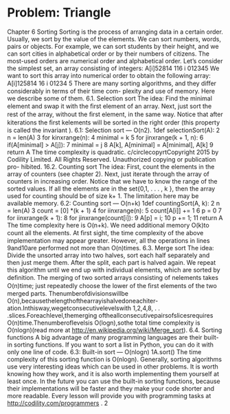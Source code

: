 # Problem: Triangle

Chapter 6
Sorting
Sorting is the process of arranging data in a certain order. Usually, we sort by the value of the
elements. We can sort numbers, words, pairs or objects. For example, we can sort students
by their height, and we can sort cities in alphabetical order or by their numbers of citizens.
The most-used orders are numerical order and alphabetical order. Let’s consider the simplest
set, an array consisting of integers:
A[i]52814 116
i 012345
We want to sort this array into numerical order to obtain the following array:
A[i]125814 16
i 01234 5
There are many sorting algorithms, and they diﬀer considerably in terms of their time com-
plexity and use of memory. Here we describe some of them.
6.1. Selection sort
The idea: Find the minimal element and swap it with the ﬁrst element of an array. Next,
just sort the rest of the array, without the ﬁrst element, in the same way.
Notice that after kiterations the ﬁrst kelements will be sorted in the right order (this
property is called the invariant ).
6.1: Selection sort — O(n2).
1def selectionSort(A):
2 n = len(A)
3 for kinxrange(n):
4 minimal = k
5 for jinxrange(k + 1, n):
6 if(A[minimal] > A[j]):
7 minimal = j
8 A[k], A[minimal] = A[minimal], A[k]
9 return A
The time complexity is quadratic.
c/circlecopyrtCopyright 2015 by Codility Limited. All Rights Reserved. Unauthorized copying or publication pro-
hibited.
16.2. Counting sort
The idea: First, count the elements in the array of counters (see chapter 2). Next, just iterate
through the array of counters in increasing order.
Notice that we have to know the range of the sorted values. If all the elements are in the
set{0,1, . . . , k }, then the array used for counting should be of size k+ 1. The limitation here
may be available memory.
6.2: Counting sort — O(n+k)
1def countingSort(A, k):
2 n = len(A)
3 count = [0] *(k + 1)
4 for iinxrange(n):
5 count[A[i]] += 1
6 p = 0
7 for iinxrange(k + 1):
8 for jinxrange(count[i]):
9 A[p] = i;
10 p += 1;
11 return A
The time complexity here is O(n+k). We need additional memory O(k)to count all the
elements. At ﬁrst sight, the time complexity of the above implementation may appear greater.
However, all the operations in lines 9and10are performed not more than O(n)times.
6.3. Merge sort
The idea: Divide the unsorted array into two halves, sort each half separately and then just
merge them.
After the split, each part is halved again. We repeat this algorithm until we end up
with individual elements, which are sorted by deﬁnition. The merging of two sorted arrays
consisting of nelements takes O(n)time; just repeatedly choose the lower of the ﬁrst elements
of the two merged parts.
Thenumberofdivisionswillbe O(n),becausethelengthofthearrayishalvedoneachiter-
ation.Inthisway,wegetconsecutivelevelswith 1,2,4,8, . . .slices.Foreachlevel,themerging
oftheallconsecutivepairsofslicesrequires O(n)time.Thenumberoflevelsis O(logn),sothe
total time complexity is O(nlogn)(read more at http://en.wikipedia.org/wiki/Merge_sort).
6.4. Sorting functions
A big advantage of many programming languages are their built-in sorting functions. If you
want to sort a list in Python, you can do it with only one line of code.
6.3: Built-in sort — O(nlogn)
1A.sort()
The time complexity of this sorting function is O(nlogn). Generally, sorting algorithms use
very interesting ideas which can be used in other problems. It is worth knowing how they
work, and it is also worth implementing them yourself at least once. In the future you can
use the built-in sorting functions, because their implementations will be faster and they make
your code shorter and more readable.
Every lesson will provide you with programming tasks at http://codility.com/programmers .
2